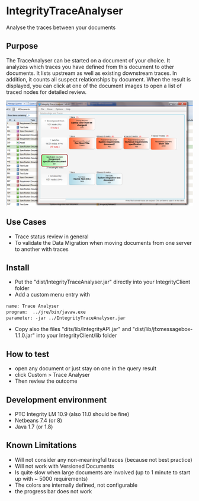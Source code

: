 # IntegrityTraceAnalyser
Analyse the traces between your documents 

## Purpose
The TraceAnalyser can be started on a document of your choice. It analyzes which traces you have defined from this document to other documents. It lists upstream as well as existing downstream traces. In addition, it counts all suspect relationships by document.
When the result is displayed, you can click at one of the document images to open a list of traced nodes for detailed review. 

![TraceAnalyser](doc/TraceAnalyser.PNG)

## Use Cases
- Trace status review in general
- To validate the Data Migration when moving documents from one server to another with traces 

## Install
- Put the "dist/IntegrityTraceAnalyser.jar" directly into your IntegrityClient folder
- Add a custom menu entry with 
```
name: Trace Analyser
program:  ../jre/bin/javaw.exe
parameter: -jar ../IntegrityTraceAnalyser.jar
```
- Copy also the files "dits/lib/IntegrityAPI.jar" and "dist/lib/jfxmessagebox-1.1.0.jar" into your IntegrityClient/lib folder

## How to test
- open any document or just stay on one in the query result
- click Custom > Trace Analyser
- Then review the outcome

##  Development environment
- PTC Integrity LM 10.9 (also 11.0 should be fine)
- Netbeans 7.4 (or 8)
- Java 1.7 (or 1.8)

## Known Limitations
- Will not consider any non-meaningful traces (because not best practice)
- Will not work with Versioned Documents
- Is quite slow when large documents are involved (up to 1 minute to start up with ~ 5000 requirements)
- The colors are internally defined, not configurable
- the progress bar does not work 
